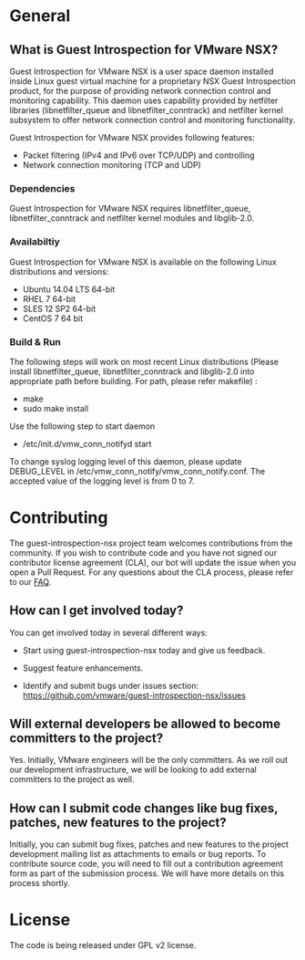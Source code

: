 

# General

## What is Guest Introspection for VMware NSX?
Guest Introspection for VMware NSX is a user space daemon installed inside Linux guest virtual machine for a proprietary NSX Guest Introspection product, for the purpose of providing network connection control and monitoring capability. This daemon uses capability provided by netfilter libraries (libnetfilter_queue and libnetfilter_conntrack) and netfilter kernel subsystem to offer network connection control and monitoring functionality.
 
Guest Introspection for VMware NSX provides following features:
               
  * Packet filtering (IPv4 and IPv6 over TCP/UDP) and controlling
  * Network connection monitoring (TCP and UDP)
 
### Dependencies 
Guest Introspection for VMware NSX requires libnetfilter_queue, libnetfilter_conntrack and netfilter kernel modules and libglib-2.0.


### Availabiltiy
Guest Introspection for VMware NSX is available on the following Linux distributions and versions:
 * Ubuntu 14.04 LTS 64-bit
 * RHEL 7 64-bit 
 * SLES 12 SP2 64-bit
 * CentOS 7 64 bit

### Build & Run

The following steps will work on most recent Linux distributions (Please install libnetfilter_queue, libnetfilter_conntrack and libglib-2.0 into appropriate path before building. For path, please refer makefile) :

* make
* sudo make install

Use the following step to start daemon
* /etc/init.d/vmw_conn_notifyd start

To change  syslog logging level of this daemon, please update DEBUG_LEVEL in /etc/vmw_conn_notify/vmw_conn_notify.conf. The accepted value of the logging level is from 0 to 7.

# Contributing

The guest-introspection-nsx project team welcomes contributions from the community. If you wish to contribute code and you have not
signed our contributor license agreement (CLA), our bot will update the issue when you open a Pull Request. For any
questions about the CLA process, please refer to our [FAQ](https://cla.vmware.com/faq). 

## How can I get involved today?

You can get involved today in several different ways:

* Start using guest-introspection-nsx today and give us feedback.

* Suggest feature enhancements.

* Identify and submit bugs under issues section: https://github.com/vmware/guest-introspection-nsx/issues


## Will external developers be allowed to become committers to the project?

Yes. Initially, VMware engineers will be the only committers. As we roll out our development infrastructure, we will be looking to add external committers to the project as well.

## How can I submit code changes like bug fixes, patches, new features to the project?

Initially, you can submit bug fixes, patches and new features to the project development mailing list as attachments to emails or bug reports. To contribute source code, you will need to fill out a contribution agreement form as part of the submission process. We will have more details on this process shortly.


# License
The code is being released under GPL v2 license.
